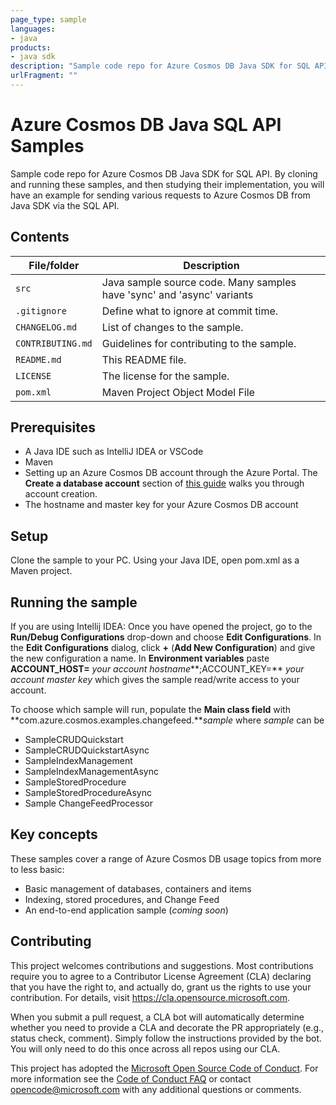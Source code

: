 ```yaml
---
page_type: sample
languages:
- java
products:
- java sdk
description: "Sample code repo for Azure Cosmos DB Java SDK for SQL API"
urlFragment: ""
---
```


# Azure Cosmos DB Java SQL API Samples

<!-- 
Guidelines on README format: https://review.docs.microsoft.com/help/onboard/admin/samples/concepts/readme-template?branch=master

Guidance on onboarding samples to docs.microsoft.com/samples: https://review.docs.microsoft.com/help/onboard/admin/samples/process/onboarding?branch=master

Taxonomies for products and languages: https://review.docs.microsoft.com/new-hope/information-architecture/metadata/taxonomies?branch=master
-->

Sample code repo for Azure Cosmos DB Java SDK for SQL API. By cloning and running these samples, and then studying their implementation, you will have an example for sending various requests to Azure Cosmos DB from Java SDK via the SQL API.

## Contents

| File/folder       | Description                                |
|-------------------|--------------------------------------------|
| `src`             | Java sample source code. Many samples have 'sync' and 'async' variants                |
| `.gitignore`      | Define what to ignore at commit time.      |
| `CHANGELOG.md`    | List of changes to the sample.             |
| `CONTRIBUTING.md` | Guidelines for contributing to the sample. |
| `README.md`       | This README file.                          |
| `LICENSE`         | The license for the sample.                |
| `pom.xml`         | Maven Project Object Model File

## Prerequisites

* A Java IDE such as IntelliJ IDEA or VSCode
* Maven
* Setting up an Azure Cosmos DB account through the Azure Portal. The **Create a database account** section of [this guide](https://docs.microsoft.com/en-us/azure/cosmos-db/create-sql-api-java) walks you through account creation. 
* The hostname and master key for your Azure Cosmos DB account

## Setup

Clone the sample to your PC. Using your Java IDE, open pom.xml as a Maven project.

## Running the sample

If you are using Intellij IDEA: Once you have opened the project, go to the **Run/Debug Configurations** drop-down and choose **Edit Configurations**. In the **Edit Configurations** dialog, click **+** (**Add New Configuration**) and give the new configuration a name.
In **Environment variables** paste **ACCOUNT_HOST=** *your account hostname***;ACCOUNT_KEY=** *your account master key* which gives the sample read/write access to your account.

To choose which sample will run, populate the **Main class field** with **com.azure.cosmos.examples.changefeed.***sample* where *sample* can be
* SampleCRUDQuickstart
* SampleCRUDQuickstartAsync
* SampleIndexManagement
* SampleIndexManagementAsync
* SampleStoredProcedure
* SampleStoredProcedureAsync
* Sample ChangeFeedProcessor

## Key concepts

These samples cover a range of Azure Cosmos DB usage topics from more to less basic:
* Basic management of databases, containers and items
* Indexing, stored procedures, and Change Feed
* An end-to-end application sample (*coming soon*)

## Contributing

This project welcomes contributions and suggestions.  Most contributions require you to agree to a
Contributor License Agreement (CLA) declaring that you have the right to, and actually do, grant us
the rights to use your contribution. For details, visit https://cla.opensource.microsoft.com.

When you submit a pull request, a CLA bot will automatically determine whether you need to provide
a CLA and decorate the PR appropriately (e.g., status check, comment). Simply follow the instructions
provided by the bot. You will only need to do this once across all repos using our CLA.

This project has adopted the [Microsoft Open Source Code of Conduct](https://opensource.microsoft.com/codeofconduct/).
For more information see the [Code of Conduct FAQ](https://opensource.microsoft.com/codeofconduct/faq/) or
contact [opencode@microsoft.com](mailto:opencode@microsoft.com) with any additional questions or comments.
